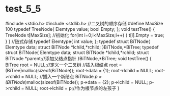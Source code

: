 # test_5_5
#include <stdio.h>
#include <stdlib.h>
//二叉树的顺序存储
#define MaxSize 100
typedef TreeNode{
	Elemtype value;
	bool Empty;
};
void testTree()
{
	TreeNode t[MaxSize];
	//初始化
	for(int i=0;i<MaxSize;i++)
    {
	    t[i].Empty = true;
	}
}
//链式存储
typedef Elemtype{
	int value;
};
typedef struct BiTNode{
	Elemtype data;
	struct BiTNode *lchild,*rchild;
}BiTNode,*BiTree;
typedef struct BiTNode{
	Elemtype data;
	struct BiTNode *lchild,*rchild;
	struct BiTNode *parent;//添加父结点指针
}BiTNode,*BiTree;
void testTree()
{
	BiTree root = NULL;//定义一个二叉树
	//插入根结点
	root = (BiTree)malloc(sizeof(BiTNode));
	root->data = {1};
	root->lchild = NULL;
	root->rchild = NULL;
	//插入一个新结点
	BiTNode *p = (BiTNode*)malloc(sizeof(BiTNode));
	p->data = {2};
	p->lchild = NULL;
	p->rchild = NULL;
	root->lchild = p;//作为根节点的左孩子
}
